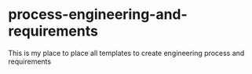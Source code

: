 # process-engineering-and-requirements
This is my place to place all templates to create engineering process and requirements
